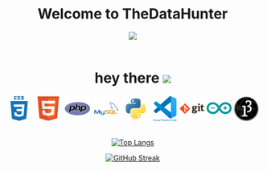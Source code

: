 <h1 align="center">
  Welcome to TheDataHunter
</h1>

<div id="header" align="center">
  <img src="https://media.giphy.com/media/xonOzxf2M8hNu/giphy.gif" width="300"/>
  <br>
  <img src="https://komarev.com/ghpvc/?username=TheDataHunter&style=flat-square&color=blue" alt=""/>
</div>

<h1 align="center">
  hey there
  <img src="https://media.giphy.com/media/hvRJCLFzcasrR4ia7z/giphy.gif" width="30px"/>
</h1>

<div align="center">
  <img src="https://github.com/devicons/devicon/blob/master/icons/css3/css3-plain-wordmark.svg"  title="CSS3" alt="CSS" width="50" height="50"/>&nbsp;
  <img src="https://github.com/devicons/devicon/blob/master/icons/html5/html5-original.svg" title="HTML5" alt="HTML" width="50" height="50"/>&nbsp;
  <img src="https://github.com/devicons/devicon/blob/master/icons/php/php-original.svg" title="PHP" alt="PHP" width="50" height="50"/>&nbsp;
  <img src="https://github.com/devicons/devicon/blob/master/icons/mysql/mysql-original-wordmark.svg" title="MySQL"  alt="MySQL" width="50" height="50"/>&nbsp;
  <img src="https://github.com/devicons/devicon/blob/master/icons/python/python-original.svg" title="Python" alt="Python" width="50" height="50"/>&nbsp;
  <img src="https://github.com/devicons/devicon/blob/master/icons/vscode/vscode-original-wordmark.svg" title="VSCode" **alt="VSCode" width="50" height="50"/>
  <img src="https://github.com/devicons/devicon/blob/master/icons/git/git-original-wordmark.svg" title="Git" **alt="Git" width="50" height="50"/>
  <img src="https://github.com/devicons/devicon/blob/master/icons/arduino/arduino-original.svg" title="Arduino" **alt="Arduino" width="50" height="50"/>
  <img src="https://github.com/devicons/devicon/blob/master/icons/processing/processing-original.svg" title="Processing" **alt="Processing" width="50" height="50"/>
</div>

<br>

<div align="center">
  
  [![Top Langs](https://github-readme-stats.vercel.app/api/top-langs/?username=TheDataHunter&layout=compact&theme=vision-friendly-dark)](https://github.com/anuraghazra/github-readme-stats)

  [![GitHub Streak](http://github-readme-streak-stats.herokuapp.com?user=TheDataHunter&theme=dark&background=000000)](https://git.io/streak-stats) 
  
</div>
